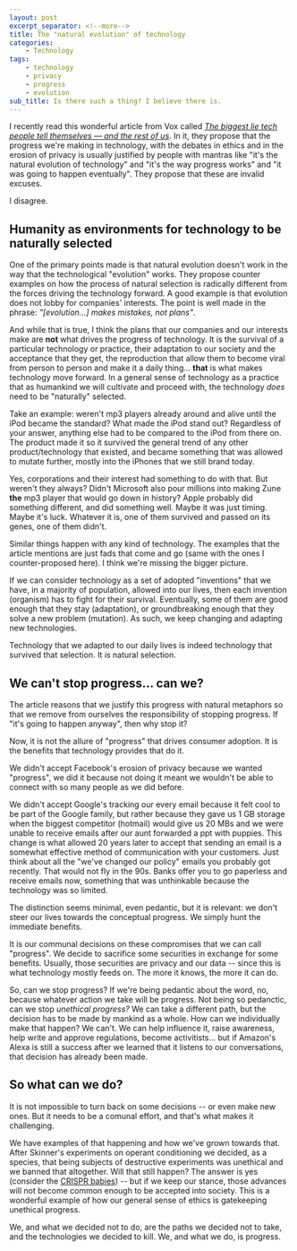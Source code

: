 ```yaml
---
layout: post
excerpt_separator: <!--more-->
title: The "natural evolution" of technology
categories:
    - Technology
tags:
    - technology
    - privacy
    - progress
    - evolution
sub_title: Is there such a thing? I believe there is.
---
```


I recently read this wonderful article from Vox called _[The biggest lie tech people tell themselves — and the rest of us](https://www.vox.com/the-highlight/2019/10/1/20887003/tech-technology-evolution-natural-inevitable-ethics)_. In it, they propose that the progress we're making in technology, with the debates in ethics and in the erosion of privacy is usually justified by people with mantras like "it's the natural evolution of technology" and "it's the way progress works" and "it was going to happen eventually". They propose that these are invalid excuses.

I disagree.

<!--more-->

## Humanity as environments for technology to be naturally selected

One of the primary points made is that natural evolution doesn't work in the way that the technological "evolution" works. They propose counter examples on how the process of natural selection is radically different from the forces driving the technology forward. A good example is that evolution does not lobby for companies' interests. The point is well made in the phrase: _"[evolution...] makes mistakes, not plans"_.

And while that is true, I think the plans that our companies and our interests make are **not** what drives the progress of technology. It is the survival of a particular technology or practice, their adaptation to our society and the acceptance that they get, the reproduction that allow them to become viral from person to person and make it a daily thing... **that** is what makes technology move forward. In a general sense of technology as a practice that as humankind we will cultivate and proceed with, the technology _does_ need to be "naturally" selected.

Take an example: weren't mp3 players already around and alive until the iPod became the standard? What made the iPod stand out? Regardless of your answer, anything else had to be compared to the iPod from there on. The product made it so it survived the general trend of any other product/technology that existed, and became something that was allowed to mutate further, mostly into the iPhones that we still brand today.

Yes, corporations and their interest had something to do with that. But weren't they always? Didn't Microsoft also pour millions into making Zune **the** mp3 player that would go down in history? Apple probably did something different, and did something well. Maybe it was just timing. Maybe it's luck. Whatever it is, one of them survived and passed on its genes, one of them didn't.

Similar things happen with any kind of technology. The examples that the article mentions are just fads that come and go (same with the ones I counter-proposed here). I think we're missing the bigger picture.

If we can consider technology as a set of adopted "inventions" that we have, in a majority of population, allowed into our lives, then each invention (organism) has to fight for their survival. Eventually, some of them are good enough that they stay (adaptation), or groundbreaking enough that they solve a new problem (mutation). As such, we keep changing and adapting new technologies.

Technology that we adapted to our daily lives is indeed technology that survived that selection. It _is_ natural selection.

## We can't stop progress... can we?

The article reasons that we justify this progress with natural metaphors so that we remove from ourselves the responsibility of stopping progress. If "it's going to happen anyway", then why stop it?

Now, it is not the allure of "progress" that drives consumer adoption. It is the benefits that technology provides that do it.

We didn't accept Facebook's erosion of privacy because we wanted "progress", we did it because not doing it meant we wouldn't be able to connect with so many people as we did before.

We didn't accept Google's tracking our every email because it felt cool to be part of the Google family, but rather because they gave us 1 GB storage when the biggest competitor (hotmail) would give us 20 MBs and we were unable to receive emails after our aunt forwarded a ppt with puppies. This change is what allowed 20 years later to accept that sending an email is a somewhat effective method of communication with your customers. Just think about all the "we've changed our policy" emails you probably got recently. That would not fly in the 90s. Banks offer you to go paperless and receive emails now, something that was unthinkable because the technology was so limited.

The distinction seems minimal, even pedantic, but it is relevant: we don't steer our lives towards the conceptual progress. We simply hunt the immediate benefits.

It is our communal decisions on these compromises that we can call "progress". We decide to sacrifice some securities in exchange for some benefits. Usually, those securities are privacy and our data -- since this is what technology mostly feeds on. The more it knows, the more it can do.

So, can we stop progress? If we're being pedantic about the word, no, because whatever action we take will be progress. Not being so pedanctic, can we stop _unethical progress?_ We can take a different path, but the decision has to be made by mankind as a whole. How can we individually make that happen? We can't. We can help influence it, raise awareness, help write and approve regulations, become activitists... but if Amazon's Alexa is still a success after we learned that it listens to our conversations, that decision has already been made.

## So what can we do?

It is not impossible to turn back on some decisions -- or even make new ones. But it needs to be a comunal effort, and that's what makes it challenging.

We have examples of that happening and how we've grown towards that. After Skinner's experiments on operant conditioning we decided, as a species, that being subjects of destructive experiments was unethical and we banned that altogether. Will that still happen? The answer is yes (consider the [CRISPR babies](https://www.technologyreview.com/s/614764/chinas-crispr-babies-read-exclusive-excerpts-he-jiankui-paper/)) -- but if we keep our stance, those advances will not become common enough to be accepted into society. This is a wonderful example of how our general sense of ethics is gatekeeping unethical progress.

We, and what we decided not to do, are the paths we decided not to take, and the technologies we decided to kill. We, and what we do, is progress.
